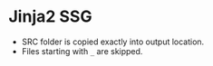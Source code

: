 # Jinja2 SSG

- SRC folder is copied exactly into output location.
- Files starting with `_` are skipped.
